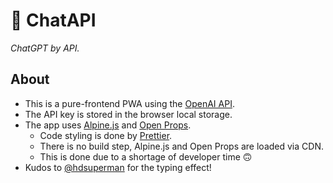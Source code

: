 # 💭 ChatAPI

*ChatGPT by API.*

## About

* This is a pure-frontend PWA using the [OpenAI API](https://platform.openai.com/docs/introduction).
* The API key is stored in the browser local storage.
* The app uses [Alpine.js](https://alpinejs.dev/) and [Open Props](https://open-props.style/).
  - Code styling is done by [Prettier](https://prettier.io/).
  - There is no build step, Alpine.js and Open Props are loaded via CDN.
  - This is done due to a shortage of developer time 🙃
* Kudos to [@hdsuperman](https://stackoverflow.com/a/75751803/11386095) for the typing effect!
